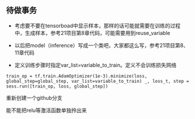 ## 待做事务

- 考虑要不要在tensorboad中显示样本，那样的话可能就需要在训练的过程中，生成样本，参考21项目第8章代码，可能需要用到reuse_variable

- 以后把model（inference）写成一个类吧，大家都这么写，参考21项目第8、11章代码

- 定义训练步骤时指定var_list=variable_to_train。定义不会训练损失网络

`train_op = tf.train.AdamOptimizer(1e-3).minimize(loss, global_step=global_step, var_list=variable_to_train)
_, loss_t, step = sess.run([train_op, loss, global_step])`



重新创建一个github分支

能不能把relu等激活函数单独拎出来




